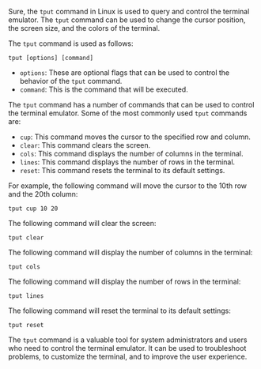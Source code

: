 Sure, the `tput` command in Linux is used to query and control the terminal emulator. The `tput` command can be used to change the cursor position, the screen size, and the colors of the terminal.

The `tput` command is used as follows:

```
tput [options] [command]
```

* `options`: These are optional flags that can be used to control the behavior of the `tput` command.
* `command`: This is the command that will be executed.

The `tput` command has a number of commands that can be used to control the terminal emulator. Some of the most commonly used `tput` commands are:

* `cup`: This command moves the cursor to the specified row and column.
* `clear`: This command clears the screen.
* `cols`: This command displays the number of columns in the terminal.
* `lines`: This command displays the number of rows in the terminal.
* `reset`: This command resets the terminal to its default settings.

For example, the following command will move the cursor to the 10th row and the 20th column:

```
tput cup 10 20
```

The following command will clear the screen:

```
tput clear
```

The following command will display the number of columns in the terminal:

```
tput cols
```

The following command will display the number of rows in the terminal:

```
tput lines
```

The following command will reset the terminal to its default settings:

```
tput reset
```

The `tput` command is a valuable tool for system administrators and users who need to control the terminal emulator. It can be used to troubleshoot problems, to customize the terminal, and to improve the user experience.
